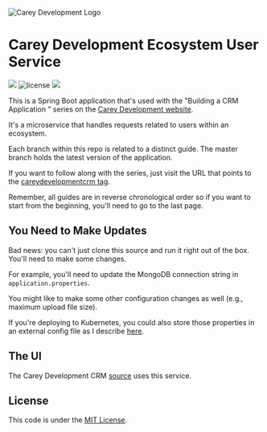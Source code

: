 ![Carey Development Logo](http://careydevelopment.us/img/branding/careydevelopment-logo-sm.png)

# Carey Development Ecosystem User Service
![](https://img.shields.io/badge/jdk-11-blue.svg) ![license](https://img.shields.io/badge/license-MIT-blue.svg) 
![](https://img.shields.io/badge/maven-3.6.3-blue.svg)

This is a Spring Boot application that's used with the "Building a CRM Application " series on the <a href="https://careydevelopment.us" target="_blank">Carey Development website</a>.

It's a microservice that handles requests related to users within an ecosystem.

Each branch within this repo is related to a distinct guide. The master branch holds the latest version of the application.

If you want to follow along with the series, just visit the URL that points to the <a href="https://careydevelopment.us/tag/careydevelopmentcrm" target="_blank">careydevelopmentcrm tag</a>. 

Remember, all guides are in reverse chronological order so if you want to start from the beginning, you'll need to go to the last page.

## You Need to Make Updates
Bad news: you can't just clone this source and run it right out of the box. You'll need to make some changes.

For example, you'll need to update the MongoDB connection string in `application.properties`.

You might like to make some other configuration changes as well (e.g., maximum upload file size).

If you're deploying to Kubernetes, you could also store those properties in an external config file as I describe <a href="https://careydevelopment.us/blog/spring-boot-and-kubernetes-how-to-use-an-external-json-configuration" target="_blank">here</a>.

## The UI
The Carey Development CRM <a href="https://github.com/careydevelopment/careydevelopmentcrm">source</a> uses this service.

## License
This code is under the [MIT License](https://github.com/careydevelopment/ecosystem-user-service/blob/master/LICENSE).